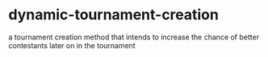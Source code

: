 # dynamic-tournament-creation

a tournament creation method that intends to increase the chance of better contestants later on in the tournament

